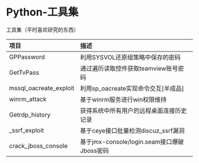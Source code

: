 # Python-工具集
工具集（平时喜欢研究的东西）


| 项目 | 描述 |
| :-- | :-- |
| GPPassword | 利用SYSVOL还原组策略中保存的密码 |
| GetTvPass | 通过遍历读取控件获取teamview账号密码 |
| mssql_oacreate_exploit | 利用sp_oacreate实现命令交互[半成品]  |
| winrm_attack | 基于winrm服务进行win权限维持 |
| Getrdp_history | 获得系统中所有用户的远程桌面连接历史记录 |
| _ssrf_exploit | 基于ceye接口批量检测discuz_ssrf漏洞 |
| crack_jboss_console | 基于jmx-console/login.seam接口爆破Jboss密码 |


